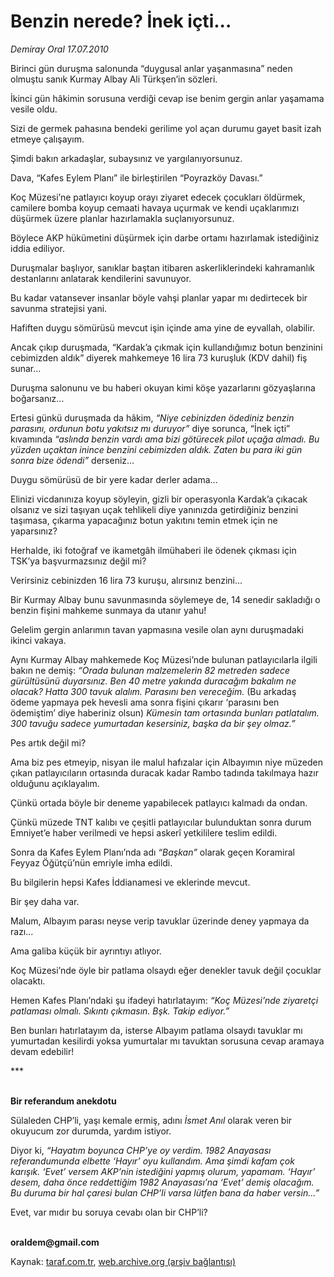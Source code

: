 # Benzin nerede? İnek içti...

*Demiray Oral 17.07.2010*

<div class="yazi"><p>Birinci gün duruşma salonunda “duygusal anlar yaşanmasına” neden olmuştu sanık Kurmay Albay Ali Türkşen’in sözleri.</p>
<p>İkinci gün hâkimin sorusuna verdiği cevap ise benim gergin anlar yaşamama vesile oldu.</p>
<p>Sizi de germek pahasına bendeki gerilime yol açan durumu gayet basit izah etmeye çalışayım.</p>
<p>Şimdi bakın arkadaşlar, subaysınız ve yargılanıyorsunuz.</p>
<p>Dava, “Kafes Eylem Planı” ile birleştirilen “Poyrazköy Davası.”</p>
<p>Koç Müzesi’ne patlayıcı koyup orayı ziyaret edecek çocukları öldürmek, camilere bomba koyup cemaati havaya uçurmak ve kendi uçaklarımızı düşürmek üzere planlar hazırlamakla suçlanıyorsunuz.</p>
<p>Böylece AKP hükümetini düşürmek için darbe ortamı hazırlamak istediğiniz iddia ediliyor.</p>
<p>Duruşmalar başlıyor, sanıklar baştan itibaren askerliklerindeki kahramanlık destanlarını anlatarak kendilerini savunuyor.</p>
<p>Bu kadar vatansever insanlar böyle vahşi planlar yapar mı dedirtecek bir savunma stratejisi yani.</p>
<p>Hafiften duygu sömürüsü mevcut işin içinde ama yine de eyvallah, olabilir.</p>
<p>Ancak çıkıp duruşmada, “Kardak’a çıkmak için kullandığımız botun benzinini cebimizden aldık” diyerek mahkemeye 16 lira 73 kuruşluk (KDV dahil) fiş sunar...</p>
<p>Duruşma salonunu ve bu haberi okuyan kimi köşe yazarlarını gözyaşlarına boğarsanız...</p>
<p>Ertesi günkü duruşmada da hâkim, <i>“Niye cebinizden ödediniz benzin parasını, ordunun botu yakıtsız mı duruyor”</i> diye sorunca, “İnek içti” kıvamında <i>“aslında benzin vardı ama bizi götürecek pilot uçağa almadı. Bu yüzden uçaktan inince benzini cebimizden aldık. Zaten bu para iki gün sonra bize ödendi”</i> derseniz...</p>
<p>Duygu sömürüsü de bir yere kadar derler adama...</p>
<p>Elinizi vicdanınıza koyup söyleyin, gizli bir operasyonla Kardak’a çıkacak olsanız ve sizi taşıyan uçak tehlikeli diye yanınızda getirdiğiniz benzini taşımasa, çıkarma yapacağınız botun yakıtını temin etmek için ne yaparsınız?</p>
<p>Herhalde, iki fotoğraf ve ikametgâh ilmühaberi ile ödenek çıkması için TSK’ya başvurmazsınız değil mi?</p>
<p>Verirsiniz cebinizden 16 lira 73 kuruşu, alırsınız benzini...</p>
<p>Bir Kurmay Albay bunu savunmasında söylemeye de, 14 senedir sakladığı o benzin fişini mahkeme sunmaya da utanır yahu!</p>
<p>Gelelim gergin anlarımın tavan yapmasına vesile olan aynı duruşmadaki ikinci vakaya.</p>
<p>Aynı Kurmay Albay mahkemede Koç Müzesi’nde bulunan patlayıcılarla ilgili bakın ne demiş: <i>“Orada bulunan malzemelerin 82 metreden sadece gürültüsünü duyarsınız. Ben 40 metre yakında duracağım bakalım ne olacak? Hatta 300 tavuk alalım. Parasını ben vereceğim.</i> (Bu arkadaş ödeme yapmaya pek hevesli ama sonra fişini çıkarır ‘parasını ben ödemiştim’ diye haberiniz olsun) <i>Kümesin tam ortasında bunları patlatalım. 300 tavuğu sadece yumurtadan kesersiniz, başka da bir şey olmaz.”</i></p>
<p>Pes artık değil mi?</p>
<p>Ama biz pes etmeyip, nisyan ile malul hafızalar için Albayımın niye müzeden çıkan patlayıcıların ortasında duracak kadar Rambo tadında takılmaya hazır olduğunu açıklayalım.</p>
<p>Çünkü ortada böyle bir deneme yapabilecek patlayıcı kalmadı da ondan.</p>
<p>Çünkü müzede TNT kalıbı ve çeşitli patlayıcılar bulunduktan sonra durum Emniyet’e haber verilmedi ve hepsi askerî yetkililere teslim edildi.</p>
<p>Sonra da Kafes Eylem Planı’nda adı <i>“Başkan”</i> olarak geçen Koramiral Feyyaz Öğütçü’nün emriyle imha edildi.</p>
<p>Bu bilgilerin hepsi Kafes İddianamesi ve eklerinde mevcut.</p>
<p>Bir şey daha var.</p>
<p>Malum, Albayım parası neyse verip tavuklar üzerinde deney yapmaya da razı...</p>
<p>Ama galiba küçük bir ayrıntıyı atlıyor.</p>
<p>Koç Müzesi’nde öyle bir patlama olsaydı eğer denekler tavuk değil çocuklar olacaktı.</p>
<p>Hemen Kafes Planı’ndaki şu ifadeyi hatırlatayım: <i>“Koç Müzesi’nde ziyaretçi patlaması olmalı. Sıkıntı çıkmasın. Bşk. Takip ediyor.”</i></p>
<p>Ben bunları hatırlatayım da, isterse Albayım patlama olsaydı tavuklar mı yumurtadan kesilirdi yoksa yumurtalar mı tavuktan sorusuna cevap aramaya devam edebilir!</p>
<p>***</p>
<p><b><br/>Bir referandum anekdotu</b></p>
<p>Sülaleden CHP’li, yaşı kemale ermiş, adını <i>İsmet Anıl</i> olarak veren bir okuyucum zor durumda, yardım istiyor.</p>
<p>Diyor ki, <i>“Hayatım boyunca CHP’ye oy verdim. 1982 Anayasası referandumunda elbette ‘Hayır’ oyu kullandım. Ama şimdi kafam çok karışık. ‘Evet’ versem AKP’nin istediğini yapmış olurum, yapamam. ‘Hayır’ desem, daha önce reddettiğim 1982 Anayasası’na ‘Evet’ demiş olacağım. Bu duruma bir hal çaresi bulan CHP’li varsa lütfen bana da haber versin...”</i></p>
<p>Evet, var mıdır bu soruya cevabı olan bir CHP’li?</p>
<p><b><br/>oraldem@gmail.com</b></p></div>

Kaynak: [taraf.com.tr](http://www.taraf.com.tr:80/demiray-oral/makale-benzin-nerede-inek-icti.htm), [web.archive.org (arşiv bağlantısı)](http://web.archive.org/web/20100718224510/http://www.taraf.com.tr:80/demiray-oral/makale-benzin-nerede-inek-icti.htm)
